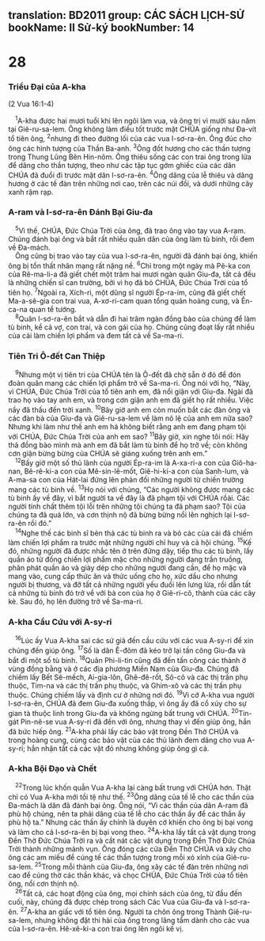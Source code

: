 translation: BD2011
group: CÁC SÁCH LỊCH-SỬ
bookName: II Sử-ký 
bookNumber: 14
-------

<div class="title"><h1>28</h1><h3>Triều Ðại của A-kha</h3><p>(2 Vua 16:1-4)</p></div>
<span class="verse 2su_28_1"> <sup>1</sup>A-kha được hai mươi tuổi khi lên ngôi làm vua, và ông trị vì mười sáu năm tại Giê-ru-sa-lem. Ông không làm điều tốt trước mặt CHÚA giống như Ða-vít tổ tiên ông, </span>
<span class="verse 2su_28_2"><sup>2</sup>nhưng đi theo đường lối của các vua I-sơ-ra-ên. Ông đúc cho ông các hình tượng của Thần Ba-anh. </span>
<span class="verse 2su_28_3"><sup>3</sup>Ông đốt hương cho các thần tượng trong Thung Lũng Bên Hin-nôm. Ông thiêu sống các con trai ông trong lửa để dâng cho thần tượng, theo như các tập tục gớm ghiếc của các dân CHÚA đã đuổi đi trước mặt dân I-sơ-ra-ên. </span>
<span class="verse 2su_28_4"><sup>4</sup>Ông dâng của lễ thiêu và dâng hương ở các tế đàn trên những nơi cao, trên các núi đồi, và dưới những cây xanh rậm rạp.<br/></span>
<div class="title"><h3>A-ram và I-sơ-ra-ên Ðánh Bại Giu-đa</h3></div>
<span class="verse 2su_28_5"> <sup>5</sup>Vì thế, CHÚA, Ðức Chúa Trời của ông, đã trao ông vào tay vua A-ram. Chúng đánh bại ông và bắt rất nhiều quân dân của ông làm tù binh, rồi đem về Ða-mách.<br/> Ông cũng bị trao vào tay của vua I-sơ-ra-ên, người đã đánh bại ông, khiến ông bị tổn thất nhân mạng rất nặng nề. </span>
<span class="verse 2su_28_6"><sup>6</sup>Chỉ trong một ngày mà Pê-ka con của Rê-ma-li-a đã giết chết một trăm hai mươi ngàn quân Giu-đa, tất cả đều là những chiến sĩ can trường, bởi vì họ đã bỏ CHÚA, Ðức Chúa Trời của tổ tiên họ. </span>
<span class="verse 2su_28_7"><sup>7</sup>Ngoài ra, Xích-ri, một dũng sĩ người Ép-ra-im, cũng đã giết chết Ma-a-sê-gia con trai vua, A-xơ-ri-cam quan tổng quản hoàng cung, và Ên-ca-na quan tể tướng.<br/></span>
<span class="verse 2su_28_8"> <sup>8</sup>Quân I-sơ-ra-ên bắt và dẫn đi hai trăm ngàn đồng bào của chúng để làm tù binh, kể cả vợ, con trai, và con gái của họ. Chúng cũng đoạt lấy rất nhiều của cải làm chiến lợi phẩm và đem tất cả về Sa-ma-ri.<br/></span>
<div class="title"><h3>Tiên Tri Ô-đết Can Thiệp</h3></div>
<span class="verse 2su_28_9"> <sup>9</sup>Nhưng một vị tiên tri của CHÚA tên là Ô-đết đã chờ sẵn ở đó để đón đoàn quân mang các chiến lợi phẩm trở về Sa-ma-ri. Ông nói với họ, “Này, vì CHÚA, Ðức Chúa Trời của tổ tiên anh em, đã nổi giận với Giu-đa. Ngài đã trao họ vào tay anh em, và trong cơn giận anh em đã giết họ rất nhiều. Việc nầy đã thấu đến trời xanh. </span>
<span class="verse 2su_28_10"><sup>10</sup>Bây giờ anh em còn muốn bắt các đàn ông và các đàn bà của Giu-đa và Giê-ru-sa-lem về làm nô lệ của anh em nữa sao? Nhưng khi làm như thế anh em há không biết rằng anh em đang phạm tội với CHÚA, Ðức Chúa Trời của anh em sao? </span>
<span class="verse 2su_28_11"><sup>11</sup>Bây giờ, xin nghe tôi nói: Hãy thả đồng bào mình mà anh em đã bắt làm tù binh để họ trở về; còn không cơn giận bừng bừng của CHÚA sẽ giáng xuống trên anh em.”<br/></span>
<span class="verse 2su_28_12"> <sup>12</sup>Bấy giờ một số thủ lãnh của người Ép-ra-im là A-xa-ri-a con của Giô-ha-nan, Bê-rê-ki-a con của Mê-sin-lê-mốt, Giê-hi-ki-a con của Sanh-lum, và A-ma-sa con của Hát-lai đứng lên phản đối những người từ chiến trường mang các tù binh về. </span>
<span class="verse 2su_28_13"><sup>13</sup>Họ nói với chúng, “Các người không được mang các tù binh ấy về đây, vì bắt người ta về đây là đã phạm tội với CHÚA rồài. Các người tính chất thêm tội lỗi trên những tội chúng ta đã phạm sao? Tội của chúng ta đã quá lớn, và cơn thịnh nộ đã bừng bừng nổi lên nghịch lại I-sơ-ra-ên rồi đó.”<br/></span>
<span class="verse 2su_28_14"> <sup>14</sup>Nghe thế các binh sĩ bèn thả các tù binh ra và bỏ các của cải đã chiếm làm chiến lợi phẩm ra trước mặt những người chỉ huy và cả hội chúng. </span>
<span class="verse 2su_28_15"><sup>15</sup>Kế đó, những người đã được nhắc tên ở trên đứng dậy, tiếp thu các tù binh, lấy quần áo từ đống chiến lợi phẩm mặc cho những người đang trần truồng, phân phát quần áo và giày dép cho những người đang cần, để họ mặc và mang vào, cung cấp thức ăn và thức uống cho họ, xức dầu cho nhưng người bị thương, và đỡ tất cả những người yếu đuối lên lưng lừa, rồi dẫn tất cả những tù binh đó trở về với bà con của họ ở Giê-ri-cô, thành của các cây kè. Sau đó, họ lên đường trở về Sa-ma-ri.<br/></span>
<div class="title"><h3>A-kha Cầu Cứu với A-sy-ri</h3></div>
<span class="verse 2su_28_16"> <sup>16</sup>Lúc ấy Vua A-kha sai các sứ giả đến cầu cứu với các vua A-sy-ri để xin chúng đến giúp ông. </span>
<span class="verse 2su_28_17"><sup>17</sup>Số là dân Ê-đôm đã kéo trở lại tấn công Giu-đa và bắt đi một số tù binh. </span>
<span class="verse 2su_28_18"><sup>18</sup>Quân Phi-li-tin cũng đã đến tấn công các thành ở vùng đồng bằng và ở các địa phương Miền Nam của Giu-đa. Chúng đã chiếm lấy Bết Sê-mếch, Ai-gia-lôn, Ghê-đê-rốt, Sô-cô và các thị trấn phụ thuộc, Tim-na và các thị trấn phụ thuộc, và Ghim-xô và các thị trấn phụ thuộc. Chúng chiếm lấy và định cư ở những nơi đó. </span>
<span class="verse 2su_28_19"><sup>19</sup>Vì cớ A-kha vua người I-sơ-ra-ên, CHÚA đã đem Giu-đa xuống thấp, vì ông ấy đã cổ xúy cho sự gian tà thuộc linh trong Giu-đa và không ngừng bất trung với CHÚA. </span>
<span class="verse 2su_28_20"><sup>20</sup>Tin-gát Pin-nê-se vua A-sy-ri đã đến với ông, nhưng thay vì đến giúp ông, hắn đã bức hiếp ông. </span>
<span class="verse 2su_28_21"><sup>21</sup>A-kha phải lấy các bảo vật trong Ðền Thờ CHÚA và trong hoàng cung, cùng các bảo vật của các thủ lãnh đem dâng cho vua A-sy-ri; hắn nhận tất cả các vật đó nhưng không giúp ông gì cả.<br/></span>
<div class="title"><h3>A-kha Bội Ðạo và Chết</h3></div>
<span class="verse 2su_28_22"> <sup>22</sup>Trong lúc khốn quẫn Vua A-kha lại càng bất trung với CHÚA hơn. Thật chỉ có Vua A-kha mới tồi tệ như thế. </span>
<span class="verse 2su_28_23"><sup>23</sup>Ông dâng của tế lễ cho các thần của Ða-mách là dân đã đánh bại ông. Ông nói, “Vì các thần của dân A-ram đã phù hộ chúng, nên ta phải dâng của tế lễ cho các thần ấy để các thần ấy phù hộ ta.” Nhưng các thần ấy chính là duyên cớ khiến cho ông bị bại vong và làm cho cả I-sơ-ra-ên bị bại vong theo. </span>
<span class="verse 2su_28_24"><sup>24</sup>A-kha lấy tất cả vật dụng trong Ðền Thờ Ðức Chúa Trời ra và cắt nát các vật dụng trong Ðền Thờ Ðức Chúa Trời thành những mảnh vụn. Ông đóng các cửa Ðền Thờ CHÚA và xây cho ông các am miếu để cúng tế các thần tượng trong mỗi xó xỉnh của Giê-ru-sa-lem. </span>
<span class="verse 2su_28_25"><sup>25</sup>Trong mỗi thành của Giu-đa, ông xây các tế đàn trên những nơi cao để cúng thờ các thần khác, và chọc CHÚA, Ðức Chúa Trời của tổ tiên ông, nổi cơn thịnh nộ.<br/></span>
<span class="verse 2su_28_26"> <sup>26</sup>Tất cả, các hoạt động của ông, mọi chính sách của ông, từ đầu đến cuối, này, chúng đã được chép trong sách Các Vua của Giu-đa và I-sơ-ra-ên. </span>
<span class="verse 2su_28_27"><sup>27</sup>A-kha an giấc với tổ tiên ông. Người ta chôn ông trong Thành Giê-ru-sa-lem, nhưng không đặt thi hài của ông trong lăng tẩm dành cho các vua của I-sơ-ra-ên. Hê-xê-ki-a con trai ông lên ngôi kế vị. <br/></span>
